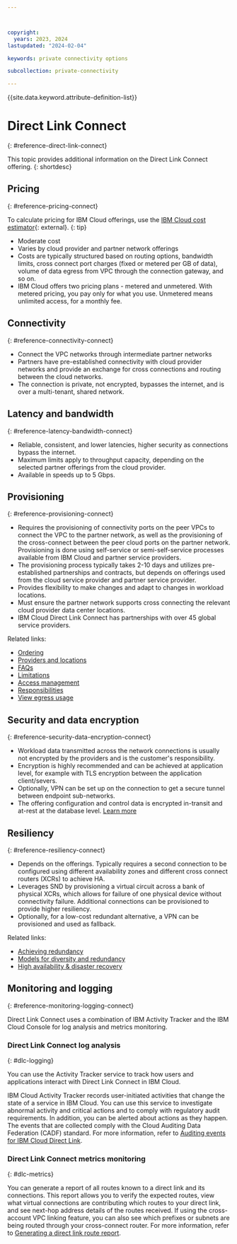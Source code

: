 ```yaml
---



copyright:
  years: 2023, 2024
lastupdated: "2024-02-04"

keywords: private connectivity options

subcollection: private-connectivity

---
```


{{site.data.keyword.attribute-definition-list}}

# Direct Link Connect
{: #reference-direct-link-connect}

This topic provides additional information on the Direct Link Connect offering.
{: shortdesc}

## Pricing
{: #reference-pricing-connect}

To calculate pricing for IBM Cloud offerings, use the [IBM Cloud cost estimator](https://www.ibm.com/cloud/cloud-calculator){: external}.
{: tip}

* Moderate cost
* Varies by cloud provider and partner network offerings
* Costs are typically structured based on routing options, bandwidth limits, cross connect port charges (fixed or metered per GB of data), volume of data egress from VPC through the connection gateway, and so on.
* IBM Cloud offers two pricing plans - metered and unmetered. With metered pricing, you pay only for what you use. Unmetered means unlimited access, for a monthly fee.

## Connectivity
{: #reference-connectivity-connect}

* Connect the VPC networks through intermediate partner networks
* Partners have pre-established connectivity with cloud provider networks and provide an exchange for cross connections and routing between the cloud networks.
* The connection is private, not encrypted, bypasses the internet, and is over a multi-tenant, shared network.

## Latency and bandwidth
{: #reference-latency-bandwidth-connect}

* Reliable, consistent, and lower latencies, higher security as connections bypass the internet.
* Maximum limits apply to throughput capacity, depending on the selected partner offerings from the cloud provider.
* Available in speeds up to 5 Gbps.

## Provisioning
{: #reference-provisioning-connect}

* Requires the provisioning of connectivity ports on the peer VPCs to connect the VPC to the partner network, as well as the provisioning of the cross-connect between the peer cloud ports on the partner network. Provisioning is done using self-service or semi-self-service processes available from IBM Cloud and partner service providers.
* The provisioning process typically takes 2-10 days and utilizes pre-established partnerships and contracts, but depends on offerings used from the cloud service provider and partner service provider.
* Provides flexibility to make changes and adapt to changes in workload locations.
* Must ensure the partner network supports cross connecting the relevant cloud provider data center locations.
* IBM Cloud Direct Link Connect has partnerships with over 45 global service providers.

Related links:
* [Ordering](/docs/dl?topic=dl-how-to-order-ibm-cloud-dl-connect)
* [Providers and locations](/docs/dl?topic=dl-locations#connect-locations)
* [FAQs](/docs/dl?topic=dl-faqs&interface=ui)
* [Limitations](/docs/dl?topic=dl-known-limitations&interface=ui)
* [Access management](/docs/dl?topic=dl-iam&interface=ui)
* [Responsibilities](/docs/dl?topic=dl-dl-responsibilities)
* [View egress usage](/docs/dl?topic=dl-faqs#view-egress-usage)

## Security and data encryption
{: #reference-security-data-encryption-connect}

* Workload data transmitted across the network connections is usually not encrypted by the providers and is the customer's responsibility.
* Encryption is highly recommended and can be achieved at application level, for example with TLS encryption between the application client/severs.
* Optionally, VPN can be set up on the connection to get a secure tunnel between endpoint sub-networks.
* The offering configuration and control data is encrypted in-transit and at-rest at the database level. [Learn more](/docs/dl?topic=dl-mng-data#data-storage)

## Resiliency
{: #reference-resiliency-connect}

* Depends on the offerings. Typically requires a second connection to be configured using different availability zones and different cross connect routers (XCRs) to achieve HA.
* Leverages SND by provisioning a virtual circuit across a bank of physical XCRs, which allows for failure of one physical device without connectivity failure. Additional connections can be provisioned to provide higher resiliency.
* Optionally, for a low-cost redundant alternative, a VPN can be provisioned and used as fallback.

Related links:
* [Achieving redundancy](/docs/dl?topic=dl-faqs#how-can-i-achieve-redundancy-with-ibm-cloud-dl)
* [Models for diversity and redundancy](/docs/dl?topic=dl-models-for-diversity-and-redundancy-in-direct-link)
* [High availability & disaster recovery](/docs/dl?topic=dl-ha-dr)

## Monitoring and logging
{: #reference-monitoring-logging-connect}

Direct Link Connect uses a combination of IBM Activity Tracker and the IBM Cloud Console for log analysis and metrics monitoring.

### Direct Link Connect log analysis
{: #dlc-logging}

You can use the Activity Tracker service to track how users and applications interact with Direct Link Connect in IBM Cloud.

IBM Cloud Activity Tracker records user-initiated activities that change the state of a service in IBM Cloud. You can use this service to investigate abnormal activity and critical actions and to comply with regulatory audit requirements. In addition, you can be alerted about actions as they happen. The events that are collected comply with the Cloud Auditing Data Federation (CADF) standard. For more information, refer to [Auditing events for IBM Cloud Direct Link](/docs/dl?topic=dl-at_events&interface=ui).

### Direct Link Connect metrics monitoring
{: #dlc-metrics}

You can generate a report of all routes known to a direct link and its connections. This report allows you to verify the expected routes, view what virtual connections are contributing which routes to your direct link, and see next-hop address details of the routes received. If using the cross-account VPC linking feature, you can also see which prefixes or subnets are being routed through your cross-connect router. For more information, refer to [Generating a direct link route report](/docs/dl?topic=dl-generate-route-reports&interface=ui).
